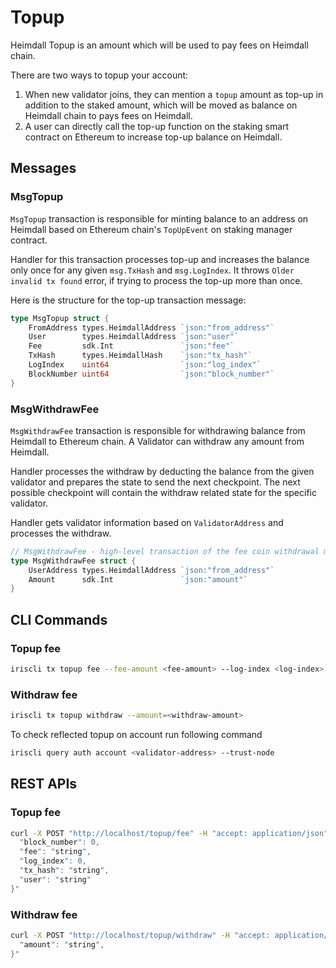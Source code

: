 # Topup

Heimdall Topup is an amount which will be used to pay fees on Heimdall chain.

There are two ways to topup your account:

1. When new validator joins, they can mention a `topup` amount as top-up in addition to the staked amount, which will be moved as balance on Heimdall chain to pays fees on Heimdall.
2. A user can directly call the top-up function on the staking smart contract on Ethereum to increase top-up balance on Heimdall.

## Messages

### MsgTopup

`MsgTopup` transaction is responsible for minting balance to an address on Heimdall based on Ethereum chain's `TopUpEvent` on staking manager contract.

Handler for this transaction processes top-up and increases the balance only once for any given `msg.TxHash` and `msg.LogIndex`. It throws `Older invalid tx found` error, if trying to process the top-up more than once.

Here is the structure for the top-up transaction message:

```go
type MsgTopup struct {
	FromAddress types.HeimdallAddress `json:"from_address"`
	User        types.HeimdallAddress `json:"user"`
	Fee         sdk.Int               `json:"fee"`
	TxHash      types.HeimdallHash    `json:"tx_hash"`
	LogIndex    uint64                `json:"log_index"`
	BlockNumber uint64                `json:"block_number"`
}
```

### MsgWithdrawFee

`MsgWithdrawFee` transaction is responsible for withdrawing balance from Heimdall to Ethereum chain. A Validator can withdraw any amount from Heimdall.

Handler processes the withdraw by deducting the balance from the given validator and prepares the state to send the next checkpoint. The next possible checkpoint will contain the withdraw related state for the specific validator.

Handler gets validator information based on `ValidatorAddress` and processes the withdraw.

```go
// MsgWithdrawFee - high-level transaction of the fee coin withdrawal module
type MsgWithdrawFee struct {
	UserAddress types.HeimdallAddress `json:"from_address"`
	Amount      sdk.Int               `json:"amount"`
}
```

## CLI Commands

### Topup fee

```bash
iriscli tx topup fee --fee-amount <fee-amount> --log-index <log-index>  --tx-hash <transaction-hash> --user <validator ID> --block-number <block-number>
```

### Withdraw fee

```bash
iriscli tx topup withdraw --amount=<withdraw-amount>
```

To check reflected topup on account run following command

```bash
iriscli query auth account <validator-address> --trust-node
```

## REST APIs

### Topup fee

```bash
curl -X POST "http://localhost/topup/fee" -H "accept: application/json" -d "{
  "block_number": 0,
  "fee": "string",
  "log_index": 0,
  "tx_hash": "string",
  "user": "string"
}"
```

### Withdraw fee

```bash
curl -X POST "http://localhost/topup/withdraw" -H "accept: application/json" -d "{
  "amount": "string",
}"
```
